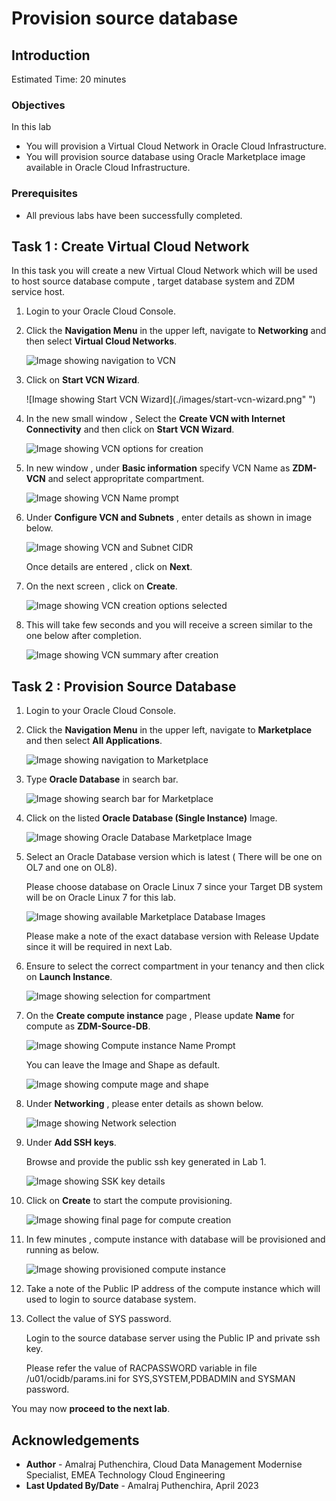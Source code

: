 # Provision source database

## Introduction

Estimated Time: 20 minutes

### Objectives

In this lab

* You will provision a Virtual Cloud Network in Oracle Cloud Infrastructure.
* You will provision source database using Oracle Marketplace image available in Oracle Cloud Infrastructure.

### Prerequisites

* All previous labs have been successfully completed.

## Task 1 : Create Virtual Cloud Network

In this task you will create a new Virtual Cloud Network which will be used to host source database compute , target database system and ZDM service host.

1. Login to your Oracle Cloud Console.

2. Click the **Navigation Menu** in the upper left, navigate to **Networking** and then select **Virtual Cloud Networks**.
   
   ![Image showing navigation to VCN](./images/navigate-to-vcn.png " ")
 
3. Click on **Start VCN Wizard**.

   ![Image showing Start VCN Wizard](./images/start-vcn-wizard.png" ")

4. In the new small window , Select the **Create VCN with Internet Connectivity** and then click on **Start VCN Wizard**.

   ![Image showing VCN options for creation](./images/vcn-create-options.png " ")

5. In new window , under **Basic information** specify VCN Name as **ZDM-VCN** and select appropritate compartment.

   ![Image showing VCN Name prompt](./images/vcn-name-prompt.png)

6. Under **Configure VCN and Subnets** , enter details as shown in image below.

   ![Image showing VCN and Subnet CIDR](./images/vcn-cidr-info.png " ")

   Once details are entered , click on **Next**.

7. On the next screen , click on **Create**.

   ![Image showing VCN creation options selected](./images/vcn-summary.png " ")

8. This will take few seconds and you will receive a screen similar to the one below after completion.

   ![Image showing VCN summary after creation](./images/vcn-creation-summary.png " ")


## Task 2 : Provision Source Database

1. Login to your Oracle Cloud Console.

2. Click the **Navigation Menu** in the upper left, navigate to **Marketplace** and then select **All Applications**.

   ![Image showing navigation to Marketplace](./images/navigate-to-marketplace.png " ")

3. Type **Oracle Database** in search bar.

   ![Image showing search bar for Marketplace](./images/search-marketplace.png " ")

4. Click on the listed **Oracle Database (Single Instance)** Image.

   ![Image showing Oracle Database Marketplace Image](./images/oracle-database-image.png " ")

5. Select an Oracle Database version which is latest ( There will be one on OL7 and one on OL8).
    
   Please choose database on Oracle Linux 7 since your Target DB system will be on Oracle Linux 7 for this lab.

   ![Image showing available Marketplace Database Images](./images/db-image-options.png " ")

   Please make a note of the exact database version with Release Update since it will be required in next Lab.

6. Ensure to select the correct compartment in your tenancy and then click on **Launch Instance**.

   ![Image showing selection for compartment](./images/compartment.png)

7. On the **Create compute instance** page , Please update **Name** for compute as **ZDM-Source-DB**.

   ![Image showing Compute instance Name Prompt](./images/compute-name-prompt.png)

   You can leave the Image and Shape as default.

   ![Image showing compute mage and shape](./images/image-shape.png)

8. Under **Networking** , please enter details as shown below.

   ![Image showing Network selection](./images/network-details.png " ")

9. Under **Add SSH keys**.

   Browse and provide the public ssh key generated in Lab 1.

   ![Image showing SSK key details](./images/ssh-key-upload.png " ")

10. Click on **Create** to start the compute provisioning.

    ![Image showing final page for compute creation](./images/compute-creation.png " ")

11. In few minutes , compute instance with database will be provisioned and running as below.
   
    ![Image showing provisioned compute instance](./images/prov-final.png)

12. Take a note of the Public IP address of the compute instance which will used to login to source database system.

13. Collect the value of SYS password.

    Login to the source database server using the Public IP and private ssh key.

    Please refer the value of RACPASSWORD variable in file /u01/ocidb/params.ini for SYS,SYSTEM,PDBADMIN and SYSMAN password.

    
    
You may now **proceed to the next lab**.

## Acknowledgements
* **Author** - Amalraj Puthenchira, Cloud Data Management Modernise Specialist, EMEA Technology Cloud Engineering
* **Last Updated By/Date** - Amalraj Puthenchira, April 2023

